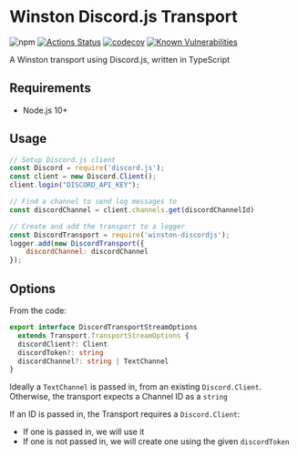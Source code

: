 # Winston Discord.js Transport

![npm](https://img.shields.io/npm/v/winston-discordjs)
[![Actions Status](https://github.com/robbot-discord/winston-discordjs/workflows/Node%20CI/badge.svg)](https://github.com/robbot-discord/winston-discordjs/actions)
[![codecov](https://codecov.io/gh/robbot-discord/winston-discordjs/branch/master/graph/badge.svg)](https://codecov.io/gh/robbot-discord/winston-discordjs)
[![Known Vulnerabilities](https://snyk.io/test/github/robbot-discord/winston-discordjs/badge.svg?targetFile=package.json)](https://snyk.io/test/github/robbot-discord/winston-discordjs?targetFile=package.json)

A Winston transport using Discord.js, written in TypeScript

## Requirements

- Node.js 10+

## Usage

```javascript
// Setup Discord.js client
const Discord = require('discord.js');
const client = new Discord.Client();
client.login("DISCORD_API_KEY");

// Find a channel to send log messages to
const discordChannel = client.channels.get(discordChannelId)

// Create and add the transport to a logger
const DiscordTransport = require('winston-discordjs');
logger.add(new DiscordTransport({
    discordChannel: discordChannel
});
```

## Options

From the code:

```typescript
export interface DiscordTransportStreamOptions
  extends Transport.TransportStreamOptions {
  discordClient?: Client
  discordToken?: string
  discordChannel?: string | TextChannel
}
```

Ideally a `TextChannel` is passed in, from an existing `Discord.Client`.
Otherwise, the transport expects a Channel ID as a `string`

If an ID is passed in, the Transport requires a `Discord.Client`:

- If one is passed in, we will use it
- If one is not passed in, we will create one using the given `discordToken`
